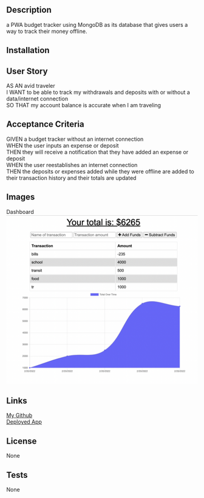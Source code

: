 ## Description
a PWA budget tracker using MongoDB as its database that gives users a way to track their money offline.

## Installation

## User Story

AS AN avid traveler <br>
I WANT to be able to track my withdrawals and deposits with or without a data/internet connection <br>
SO THAT my account balance is accurate when I am traveling 

## Acceptance Criteria

GIVEN a budget tracker without an internet connection <br>
WHEN the user inputs an expense or deposit <br>
THEN they will receive a notification that they have added an expense or deposit <br>
WHEN the user reestablishes an internet connection <br>
THEN the deposits or expenses added while they were offline are added to their  transaction history and their totals are updated

## Images
Dashboard
<br>
<img src="images for readme/Screen Shot 2022-02-20 at 16.58.19.png">

## Links
[My Github](https://github.com/pcancio/PWA-Budget-Tracker)
<br>
[Deployed App](https://secure-sea-09970.herokuapp.com/)

## License
None

## Tests 
None 





